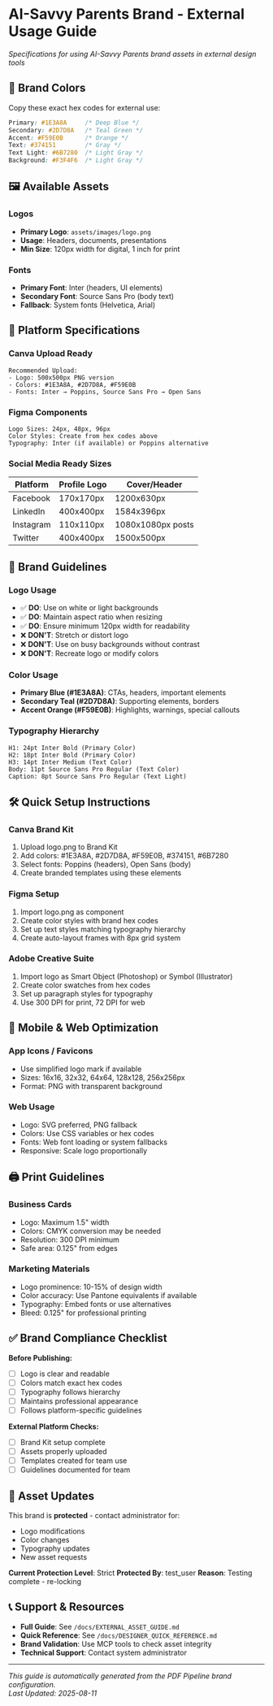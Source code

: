 # AI-Savvy Parents Brand - External Usage Guide

*Specifications for using AI-Savvy Parents brand assets in external design tools*

## 🎨 Brand Colors

Copy these exact hex codes for external use:

```css
Primary: #1E3A8A     /* Deep Blue */
Secondary: #2D7D8A   /* Teal Green */
Accent: #F59E0B      /* Orange */
Text: #374151        /* Gray */
Text Light: #6B7280  /* Light Gray */
Background: #F3F4F6  /* Light Gray */
```

## 🖼️ Available Assets

### Logos
- **Primary Logo**: `assets/images/logo.png` 
- **Usage**: Headers, documents, presentations
- **Min Size**: 120px width for digital, 1 inch for print

### Fonts
- **Primary Font**: Inter (headers, UI elements)
- **Secondary Font**: Source Sans Pro (body text)
- **Fallback**: System fonts (Helvetica, Arial)

## 📐 Platform Specifications

### Canva Upload Ready
```
Recommended Upload:
- Logo: 500x500px PNG version
- Colors: #1E3A8A, #2D7D8A, #F59E0B
- Fonts: Inter → Poppins, Source Sans Pro → Open Sans
```

### Figma Components
```
Logo Sizes: 24px, 48px, 96px
Color Styles: Create from hex codes above
Typography: Inter (if available) or Poppins alternative
```

### Social Media Ready Sizes

| Platform | Profile Logo | Cover/Header |
|----------|-------------|--------------|
| Facebook | 170x170px | 1200x630px |
| LinkedIn | 400x400px | 1584x396px |
| Instagram | 110x110px | 1080x1080px posts |
| Twitter | 400x400px | 1500x500px |

## 🎯 Brand Guidelines

### Logo Usage
- ✅ **DO**: Use on white or light backgrounds
- ✅ **DO**: Maintain aspect ratio when resizing
- ✅ **DO**: Ensure minimum 120px width for readability
- ❌ **DON'T**: Stretch or distort logo
- ❌ **DON'T**: Use on busy backgrounds without contrast
- ❌ **DON'T**: Recreate logo or modify colors

### Color Usage
- **Primary Blue (#1E3A8A)**: CTAs, headers, important elements
- **Secondary Teal (#2D7D8A)**: Supporting elements, borders
- **Accent Orange (#F59E0B)**: Highlights, warnings, special callouts

### Typography Hierarchy
```
H1: 24pt Inter Bold (Primary Color)
H2: 18pt Inter Bold (Primary Color)
H3: 14pt Inter Medium (Text Color)
Body: 11pt Source Sans Pro Regular (Text Color)
Caption: 8pt Source Sans Pro Regular (Text Light)
```

## 🛠️ Quick Setup Instructions

### Canva Brand Kit
1. Upload logo.png to Brand Kit
2. Add colors: #1E3A8A, #2D7D8A, #F59E0B, #374151, #6B7280
3. Select fonts: Poppins (headers), Open Sans (body)
4. Create branded templates using these elements

### Figma Setup
1. Import logo.png as component
2. Create color styles with brand hex codes
3. Set up text styles matching typography hierarchy
4. Create auto-layout frames with 8px grid system

### Adobe Creative Suite
1. Import logo as Smart Object (Photoshop) or Symbol (Illustrator)
2. Create color swatches from hex codes
3. Set up paragraph styles for typography
4. Use 300 DPI for print, 72 DPI for web

## 📱 Mobile & Web Optimization

### App Icons / Favicons
- Use simplified logo mark if available
- Sizes: 16x16, 32x32, 64x64, 128x128, 256x256px
- Format: PNG with transparent background

### Web Usage
- Logo: SVG preferred, PNG fallback
- Colors: Use CSS variables or hex codes
- Fonts: Web font loading or system fallbacks
- Responsive: Scale logo proportionally

## 🖨️ Print Guidelines

### Business Cards
- Logo: Maximum 1.5" width
- Colors: CMYK conversion may be needed
- Resolution: 300 DPI minimum
- Safe area: 0.125" from edges

### Marketing Materials
- Logo prominence: 10-15% of design width
- Color accuracy: Use Pantone equivalents if available
- Typography: Embed fonts or use alternatives
- Bleed: 0.125" for professional printing

## ✅ Brand Compliance Checklist

**Before Publishing:**
- [ ] Logo is clear and readable
- [ ] Colors match exact hex codes
- [ ] Typography follows hierarchy
- [ ] Maintains professional appearance
- [ ] Follows platform-specific guidelines

**External Platform Checks:**
- [ ] Brand Kit setup complete
- [ ] Assets properly uploaded
- [ ] Templates created for team use
- [ ] Guidelines documented for team

## 🔄 Asset Updates

This brand is **protected** - contact administrator for:
- Logo modifications
- Color changes  
- Typography updates
- New asset requests

**Current Protection Level**: Strict
**Protected By**: test_user
**Reason**: Testing complete - re-locking

## 📞 Support & Resources

- **Full Guide**: See `/docs/EXTERNAL_ASSET_GUIDE.md`
- **Quick Reference**: See `/docs/DESIGNER_QUICK_REFERENCE.md`
- **Brand Validation**: Use MCP tools to check asset integrity
- **Technical Support**: Contact system administrator

---

*This guide is automatically generated from the PDF Pipeline brand configuration.*  
*Last Updated: 2025-08-11*